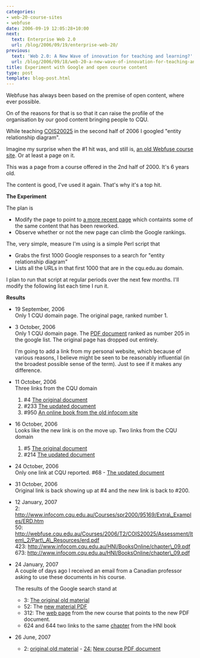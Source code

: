 ```yaml
---
categories:
- web-20-course-sites
- webfuse
date: 2006-09-19 12:05:28+10:00
next:
  text: Enterprise Web 2.0
  url: /blog/2006/09/19/enterprise-web-20/
previous:
  text: 'Web 2.0: A New Wave of innovation for teaching and learning?'
  url: /blog/2006/09/18/web-20-a-new-wave-of-innovation-for-teaching-and-learning/
title: Experiment with Google and open course content
type: post
template: blog-post.html
---
```

Webfuse has always been based on the premise of open content, where ever possible.

On of the reasons for that is so that it can raise the profile of the organisation by our good content bringing people to CQU.

While teaching [COIS20025](http://webfuse.cqu.edu.au/Courses/2006/T2/COIS20025/) in the second half of 2006 I googled "entity relationship diagram".

Imagine my surprise when the #1 hit was, and still is, [an old Webfuse course site](http://www.infocom.cqu.edu.au/Courses/spr2000/95169/Extra_Examples/ERD.htm). Or at least a page on it.

This was a page from a course offered in the 2nd half of 2000. It's 6 years old.

The content is good, I've used it again. That's why it's a top hit.

**The Experiment**

The plan is

- Modify the page to point to [a more recent page](http://webfuse.cqu.edu.au/Courses/2006/T2/COIS20025/Assessment/Item_%32/Part_A_Resources/) which containts some of the same content that has been reworked.
- Observe whether or not the new page can climb the Google rankings.

The, very simple, measure I'm using is a simple Perl script that

- Grabs the first 1000 Google responses to a search for "entity relationship diagram"
- Lists all the URLs in that first 1000 that are in the cqu.edu.au domain.

I plan to run that script at regular periods over the next few months. I'll modify the following list each time I run it.

**Results**

- 19 September, 2006  
    Only 1 CQU domain page. The original page, ranked number 1.
- 3 October, 2006  
    Only 1 CQU domain page. The [PDF document](http://webfuse.cqu.edu.au/Courses/2006/T2/COIS20025/Assessment/Item_2/Part_A_Resources/erd.pdf) ranked as number 205 in the google list. The original page has dropped out entirely.
    
    I'm going to add a link from my personal website, which because of various reasons, I believe might be seen to be reasonably influential (in the broadest possible sense of the term). Just to see if it makes any difference.
    
- 11 October, 2006  
    Three links from the CQU domain
    1. #4 [The original document](http://www.infocom.cqu.edu.au/Courses/spr2000/95169/Extra_Examples/ERD.htm)
    2. #233 [The updated document](http://webfuse.cqu.edu.au/Courses/2006/T2/COIS20025/Assessment/Item_2/Part_A_Resources/erd.pdf)
    3. #950 [An online book from the old infocom site](http://www.infocom.cqu.edu.au/HNI/BooksOnline/chapter_09.pdf)
- 16 October, 2006  
    Looks like the new link is on the move up. Two links from the CQU domain
    1. #5 [The original document](http://www.infocom.cqu.edu.au/Courses/spr2000/95169/Extra_Examples/ERD.htm)
    2. #214 [The updated document](http://webfuse.cqu.edu.au/Courses/2006/T2/COIS20025/Assessment/Item_2/Part_A_Resources/erd.pdf)
- 24 October, 2006  
    Only one link at CQU reported. #68 - [The updated document](http://webfuse.cqu.edu.au/Courses/2006/T2/COIS20025/Assessment/Item_2/Part_A_Resources/erd.pdf)
- 31 October, 2006  
    Original link is back showing up at #4 and the new link is back to #200.
- 12 January, 2007  
    2: http://www.infocom.cqu.edu.au/Courses/spr2000/95169/Extra\_Examples/ERD.htm  
    50: http://webfuse.cqu.edu.au/Courses/2006/T2/COIS20025/Assessment/Item\_2/Part\_A\_Resources/erd.pdf  
    423: http://www.infocom.cqu.edu.au/HNI/BooksOnline/chapter\_09.pdf  
    673: http://www.infocom.cqu.edu.au/HNI/BooksOnline/chapter\_09.pdf  
    
- 24 January, 2007  
    A couple of days ago I received an email from a Canadian professor asking to use these documents in his course.
    
    The results of the Google search stand at
    
    - 3: [The original old material](http://www.infocom.cqu.edu.au/Courses/spr2000/95169/Extra_Examples/ERD.htm)
    - 52: The [new material PDF](http://webfuse.cqu.edu.au/Courses/2006/T2/COIS20025/Assessment/Item_2/Part_A_Resources/erd.pdf)
    - 312: The [web page](http://webfuse.cqu.edu.au/Courses/2006/T2/COIS20025/Assessment/Item_2/Part_A_Resources/) from the new course that points to the new PDF document.
    - 624 and 644 two links to the same [chapter](http://www.infocom.cqu.edu.au/HNI/BooksOnline/chapter_09.pdf) from the HNI book
- 26 June, 2007
    - 2: [original old material](http://www.infocom.cqu.edu.au/Courses/spr2000/95169/Extra_Examples/ERD.htm)
    [](http://www.infocom.cqu.edu.au/Courses/spr2000/95169/Extra_Examples/ERD.htm)- [24:](http://www.infocom.cqu.edu.au/Courses/spr2000/95169/Extra_Examples/ERD.htm) [New course PDF document](http://webfuse.cqu.edu.au/Courses/2006/T2/COIS20025/Assessment/Item_2/Part_A_Resources/erd.pdf)